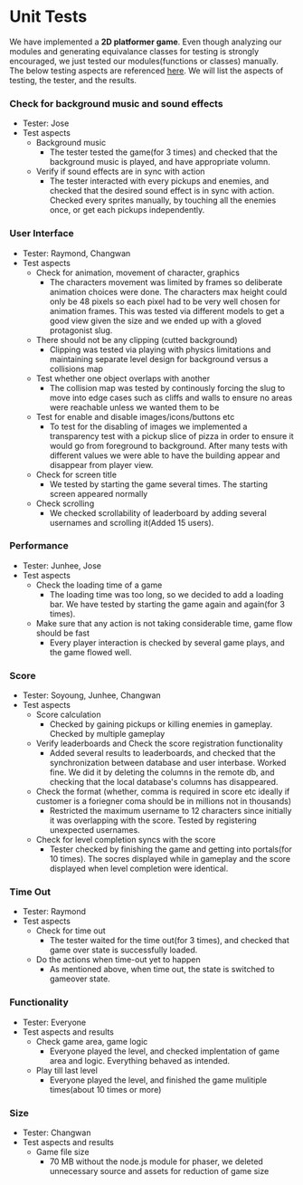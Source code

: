 # Unit Tests

We have implemented a **2D platformer game**. Even though analyzing our modules and generating equivalance classes for testing is strongly encouraged, we just tested our modules(functions or classes) manually.
The below testing aspects are referenced [here](https://tfortesting.wordpress.com/2012/10/04/test-cases-for-games-apps-checklist-for-games-apps/). We will list the aspects of testing, the tester, and the results.

### Check for background music and sound effects

- Tester: Jose
- Test aspects
	- Background music
		- The tester tested the game(for 3 times) and checked that the background music is played, and have appropriate volumn.
	- Verify if sound effects are in sync with action
		- The tester interacted with every pickups and enemies, and checked that the desired sound effect is in sync with action. Checked every sprites manually, by touching all the enemies once, or get each pickups independently.

### User Interface

- Tester: Raymond, Changwan
- Test aspects
	- Check for animation, movement of character, graphics
		- The characters movement was limited by frames so deliberate animation choices were done. The characters max height could only be 48 pixels so each pixel had to be very well chosen for animation frames. This was tested via different models to get a good view given the size and we ended up with a gloved protagonist slug.
	- There should not be any clipping (cutted background)
		- Clipping was tested via playing with physics limitations and maintaining separate level design for background versus a collisions map
	- Test whether one object overlaps with another
		- The collision map was tested by continously forcing the slug to move into edge cases such as cliffs and walls to ensure no areas were reachable unless we wanted them to be
	- Test for enable and disable images/icons/buttons etc
		- To test for the disabling of images we implemented a transparency test with a pickup slice of pizza in order to ensure it would go from foreground to background. After many tests with different values we were able to have the building appear and disappear from player view.
	- Check for screen title
		- We tested by starting the game several times. The starting screen appeared normally
	- Check scrolling
		- We checked scrollability of leaderboard by adding several usernames and scrolling it(Added 15 users).

### Performance

- Tester: Junhee, Jose
- Test aspects
	- Check the loading time of a game
		- The loading time was too long, so we decided to add a loading bar. We have tested by starting the game again and again(for 3 times).
	- Make sure that any action is not taking considerable time, game flow should be fast
		- Every player interaction is checked by several game plays, and the game flowed well.

### Score

- Tester: Soyoung, Junhee, Changwan
- Test aspects
	- Score calculation
		- Checked by gaining pickups or killing enemies in gameplay. Checked by multiple gameplay
	- Verify leaderboards and Check the score registration functionality
		- Added several results to leaderboards, and checked that the synchronization between database and user interbase. Worked fine. We did it by deleting the columns in the remote db, and checking that the local database's columns has disappeared.
	- Check the format (whether, comma is required in score etc ideally if customer is a foriegner coma should be in millions not in thousands)
		- Restricted the maximum username to 12 characters since initially it was overlapping with the score. Tested by registering unexpected usernames.
	- Check for level completion syncs with the score
		- Tester checked by finishing the game and getting into portals(for 10 times). The socres displayed while in gameplay and the score displayed when level completion were identical.

### Time Out

- Tester: Raymond
- Test aspects
	- Check for time out
		- The tester waited for the time out(for 3 times), and checked that game over state is successfully loaded.
	- Do the actions when time-out yet to happen
		- As mentioned above, when time out, the state is switched to gameover state.

### Functionality

- Tester: Everyone
- Test aspects and results
	- Check game area, game logic
		- Everyone played the level, and checked implentation of game area and logic. Everything behaved as intended.
	- Play till last level
		- Everyone played the level, and finished the game mulitiple times(about 10 times or more)

### Size

- Tester: Changwan
- Test aspects and results
	- Game file size
		- 70 MB without the node.js module for phaser, we deleted unnecessary source and assets for reduction of game size

